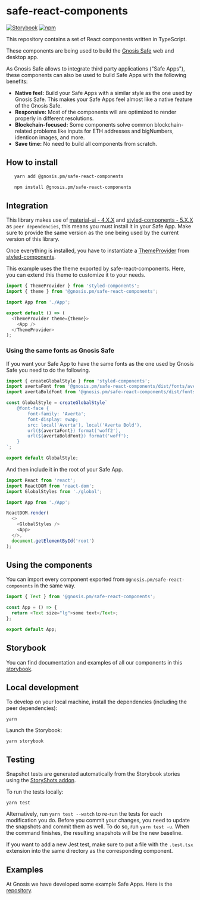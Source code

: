 # safe-react-components

[![Storybook](https://raw.githubusercontent.com/storybooks/brand/master/badge/badge-storybook.svg)](https://components.gnosis-safe.io/)
[![npm](https://img.shields.io/npm/v/@gnosis.pm/safe-react-components)](https://www.npmjs.com/package/@gnosis.pm/safe-react-components)

This repository contains a set of React components written in TypeScript.

These components are being used to build the [Gnosis Safe](https://github.com/gnosis/safe-react) web and desktop app.

As Gnosis Safe allows to integrate third party applications ("Safe Apps"), these components can also be used to build Safe Apps with the following benefits:

- **Native feel:** Build your Safe Apps with a similar style as the one used by Gnosis Safe. This makes your Safe Apps feel almost like a native feature of the Gnosis Safe.
- **Responsive:** Most of the components will are optimized to render properly in different resolutions.
- **Blockchain-focused:** Some components solve common blockchain-related problems like inputs for ETH addresses and bigNumbers, identicon images, and more.
- **Save time:** No need to build all components from scratch.

## How to install

```bash
   yarn add @gnosis.pm/safe-react-components

   npm install @gnosis.pm/safe-react-components
```

## Integration

This library makes use of [material-ui - 4.X.X](https://material-ui.com/) and [styled-components - 5.X.X](https://styled-components.com/) as `peer dependencies`, this means you must install it in your Safe App. Make sure to provide the same version as the one being used by the current version of this library.

Once everything is installed, you have to instantiate a [ThemeProvider](https://styled-components.com/docs/api#themeprovider) from [styled-components](https://styled-components.com/).

This example uses the theme exported by safe-react-components. Here, you can extend this theme to customize it to your needs.

```js
import { ThemeProvider } from 'styled-components';
import { theme } from '@gnosis.pm/safe-react-components';

import App from './App';

export default () => (
  <ThemeProvider theme={theme}>
    <App />
  </ThemeProvider>
);
```

### Using the same fonts as Gnosis Safe

If you want your Safe App to have the same fonts as the one used by Gnosis Safe you need to do the following.

```js
import { createGlobalStyle } from 'styled-components';
import avertaFont from '@gnosis.pm/safe-react-components/dist/fonts/averta-normal.woff2';
import avertaBoldFont from '@gnosis.pm/safe-react-components/dist/fonts/averta-bold.woff2';

const GlobalStyle = createGlobalStyle`
    @font-face {
        font-family: 'Averta';
        font-display: swap;
        src: local('Averta'), local('Averta Bold'),
        url(${avertaFont}) format('woff2'),
        url(${avertaBoldFont}) format('woff');
    }
`;

export default GlobalStyle;
```

And then include it in the root of your Safe App.

```js
import React from 'react';
import ReactDOM from 'react-dom';
import GlobalStyles from './global';

import App from './App';

ReactDOM.render(
  <>
    <GlobalStyles />
    <App>
  </>,
  document.getElementById('root')
);
```

## Using the components

You can import every component exported from `@gnosis.pm/safe-react-components` in the same way.

```js
import { Text } from '@gnosis.pm/safe-react-components';

const App = () => {
  return <Text size="lg">some text</Text>;
};

export default App;
```

## Storybook

You can find documentation and examples of all our components in this [storybook](https://components.gnosis-safe.io/).

## Local development

To develop on your local machine, install the dependencies (including the peer dependencies):

```
yarn
```

Launch the Storybook:

```
yarn storybook
```

## Testing

Snapshot tests are generated automatically from the Storybook stories using the [StoryShots addon](https://github.com/storybookjs/storybook/tree/master/addons/storyshots/storyshots-core).

To run the tests locally:

```
yarn test
```

Alternatively, run `yarn test --watch` to re-run the tests for each modification you do.
Before you commit your changes, you need to update the snapshots and commit them as well. To do so, run `yarn test -u`.
When the command finishes, the resulting snapshots will be the new baseline.

If you want to add a new Jest test, make sure to put a file with the `.test.tsx` extension into the same directory as the corresponding component.

## Examples

At Gnosis we have developed some example Safe Apps. Here is the [repository](https://github.com/gnosis/safe-react-apps).
